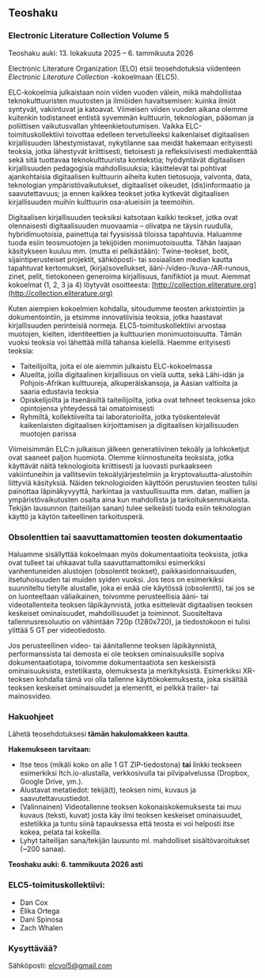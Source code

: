 ## Teoshaku

### Electronic Literature Collection Volume 5  

Teoshaku auki: 13\. lokakuuta 2025 – 6\. tammikuuta 2026

Electronic Literature Organization (ELO) etsii teosehdotuksia viidenteen *Electronic Literature Collection* \-kokoelmaan (ELC5).

ELC-kokoelmia julkaistaan noin viiden vuoden välein, mikä mahdollistaa teknokulttuuristen muutosten ja ilmiöiden havaitsemisen: kuinka ilmiöt syntyvät, vakiintuvat ja katoavat. Viimeisen viiden vuoden aikana olemme kuitenkin todistaneet entistä syvemmän kulttuurin, teknologian, pääoman ja poliittisen vaikutusvallan yhteenkietoutumisen. Vaikka ELC-toimituskollektiivi toivottaa edelleen tervetulleeksi kaikenlaiset digitaalisen kirjallisuuden lähestymistavat, nykytilanne saa meidät hakemaan erityisesti teoksia, jotka lähestyvät kriittisesti, tietoisesti ja refleksiivisesti mediakenttää sekä sitä tuottavaa teknokulttuurista kontekstia; hyödyntävät digitaalisen kirjallisuuden pedagogisia mahdollisuuksia; käsittelevät tai pohtivat ajankohtaisia digitaalisen kulttuurin aiheita kuten tietosuoja, valvonta, data, teknologian ympäristövaikutukset, digitaaliset oikeudet, (dis)informaatio ja saavutettavuus; ja ennen kaikkea teokset jotka kytkevät digitaalisen kirjallisuuden muihin kulttuurin osa-alueisiin ja teemoihin.

Digitaalisen kirjallisuuden teoksiksi katsotaan kaikki teokset, jotka ovat olennaisesti digitaalisuuden muovaamia – olivatpa ne täysin ruudulla, hybridimuotoisia, painettuja tai fyysisissä tiloissa tapahtuvia. Haluamme tuoda esiin teosmuotojen ja tekijöiden monimuotoisuutta. Tähän laajaan käsitykseen kuuluu mm. (mutta ei pelkästään): Twine-teokset, botit, sijaintiperusteiset projektit, sähköposti- tai sosiaalisen median kautta tapahtuvat kertomukset, (kirja)sovellukset, ääni-/video-/kuva-/AR-runous, zinet, pelit, tietokoneen generoima kirjallisuus, fanifiktiot ja muut. Aiemmat kokoelmat (1, 2, 3 ja 4\) löytyvät osoitteesta: [http://collection.eliterature.org](http://collection.eliterature.org)

Kuten aiempien kokoelmien kohdalla, sitoudumme teosten arkistointiin ja dokumentointiin, ja etsimme innovatiivisia teoksia, jotka haastavat kirjallisuuden perinteisiä normeja. ELC5-toimituskollektiivi arvostaa muotojen, kielten, identiteettien ja kulttuurien monimuotoisuutta. Tämän vuoksi teoksia voi lähettää millä tahansa kielellä. Haemme erityisesti teoksia:

* Taiteilijoilta, joita ei ole aiemmin julkaistu ELC-kokoelmassa  
* Alueilta, joilla digitaalinen kirjallisuus on vielä uutta, sekä Lähi-idän ja Pohjois-Afrikan kulttuureja, alkuperäiskansoja, ja Aasian valtioita ja saaria edustavia teoksia  
* Opiskelijoilta ja itsenäisiltä taiteilijoilta, jotka ovat tehneet teoksensa joko opintojensa yhteydessä tai omatoimisesti  
* Ryhmiltä, kollektiiveilta tai laboratorioilta, jotka työskentelevät kaikenlaisten digitaalisen kirjoittamisen ja digitaalisen kirjallisuuden muotojen parissa

Viimeisimmän ELC:n julkaisun jälkeen generatiivinen tekoäly ja lohkoketjut ovat saaneet paljon huomiota. Olemme kiinnostuneita teoksista, jotka käyttävät näitä teknologioita kriittisesti ja luovasti purkaakseen vakiintuneihin ja vallitseviin tekoälyjärjestelmiin ja kryptovaluutta-alustoihin liittyviä käsityksiä. Näiden teknologioiden käyttöön perustuvien teosten tulisi painottaa läpinäkyvyyttä, harkintaa ja vastuullisuutta mm. datan, mallien ja ympäristövaikutusten osalta aina kun mahdollista ja tarkoituksenmukaista. Tekijän lausunnon (taiteilijan sanan) tulee selkeästi tuoda esiin teknologian käyttö ja käytön taiteellinen tarkoitusperä.

### Obsolenttien tai saavuttamattomien teosten dokumentaatio

Haluamme sisällyttää kokoelmaan myös dokumentaatioita teoksista, jotka ovat tulleet tai uhkaavat tulla saavuttamattomiksi esimerkiksi vanhentuneiden alustojen (obsolentit teokset), paikkasidonnaisuuden, itsetuhoisuuden tai muiden syiden vuoksi. Jos teos on esimerkiksi suunniteltu tietylle alustalle, joka ei enää ole käytössä (obsolentti), tai jos se on luonteeltaan väliaikainen, toivomme perusteellisia ääni- tai videotallenteita teoksen läpikäynnistä, jotka esittelevät digitaalisen teoksen keskeiset ominaisuudet, mahdollisuudet ja toiminnot. Suositeltava tallennusresoluutio on vähintään 720p (1280x720), ja tiedostokoon ei tulisi ylittää 5 GT per videotiedosto.

Jos perusteellinen video- tai äänitallenne teoksen läpikäynnistä, performanssista tai demosta ei ole teoksen ominaisuuksille sopiva dokumentaatiotapa, toivomme dokumentaatiota sen keskeisistä ominaisuuksista, estetiikasta, olemuksesta ja merkityksistä. Esimerkiksi XR-teoksen kohdalla tämä voi olla tallenne käyttökokemuksesta, joka sisältää teoksen keskeiset ominaisuudet ja elementit, ei pelkkä trailer- tai mainosvideo.

### Hakuohjeet

Lähetä teosehdotuksesi **tämän hakulomakkeen kautta**.

**Hakemukseen tarvitaan:**

* Itse teos (mikäli koko on alle 1 GT ZIP-tiedostona) **tai** linkki teokseen esimerkiksi Itch.io-alustalla, verkkosivulla tai pilvipalvelussa (Dropbox, Google Drive, ym.).  
* Alustavat metatiedot: tekijä(t), teoksen nimi, kuvaus ja saavutettavuustiedot.  
* (Valinnainen) Videotallenne teoksen kokonaiskokemuksesta tai muu kuvaus (teksti, kuvat) josta käy ilmi teoksen keskeiset ominaisuudet, estetiikka ja tuntu siinä tapauksessa että teosta ei voi helposti itse kokea, pelata tai kokeilla.  
* Lyhyt taiteilijan sana/tekijän lausunto ml. mahdolliset sisältövaroitukset (\~200 sanaa).

**Teoshaku auki: 6\. tammikuuta 2026 asti**

### ELC5-toimituskollektiivi:

* Dan Cox  
* Élika Ortega  
* Dani Spinosa  
* Zach Whalen

### Kysyttävää?

Sähköposti: [elcvol5@gmail.com](mailto:elcvol5@gmail.com)
